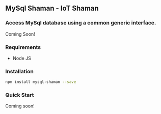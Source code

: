 ## MySql Shaman - IoT Shaman

### Access MySql database using a common generic interface.
Coming Soon!

### Requirements
- Node JS

### Installation
```sh
npm install mysql-shaman --save
```

### Quick Start
Coming soon!